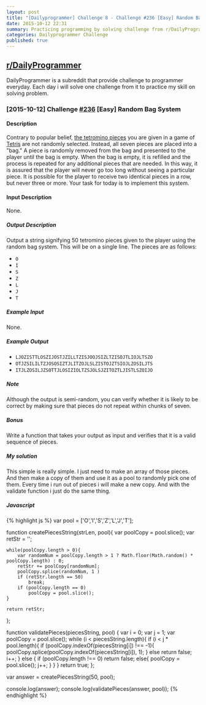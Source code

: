 ```yaml
---
layout: post
title: "[Dailyprogrammer] Challenge 8 - Challenge #236 [Easy] Random Bag System"
date: 2015-10-12 22:31
summary: Practicing programming by solving challenge from r/DailyProgrammer
categories: Dailyprogrammer Challenge
published: true
---
```


## [r/DailyProgrammer](https://www.reddit.com/r/DailyProgrammer)

DailyProgrammer is a subreddit that provide challenge to programmer everyday. Each day i will solve one challenge from it to practice my skill on solving problem. 

### [2015-10-12] Challenge [#236](https://www.reddit.com/r/dailyprogrammer/comments/3ofsyb/20151012_challenge_236_easy_random_bag_system/) [Easy] Random Bag System

#### Description

Contrary to popular belief, [the tetromino pieces](http://i.imgur.com/65G37Aq.png) you are given in a game of [Tetris](https://en.wikipedia.org/wiki/Tetris) are not randomly selected. Instead, all seven pieces are placed into a "bag." A piece is randomly removed from the bag and presented to the player until the bag is empty. When the bag is empty, it is refilled and the process is repeated for any additional pieces that are needed.
In this way, it is assured that the player will never go too long without seeing a particular piece. It is possible for the player to receive two identical pieces in a row, but never three or more. Your task for today is to implement this system.

#### Input Description

None.

##### Output Description

Output a string signifying 50 tetromino pieces given to the player using the random bag system. This will be on a single line.
The pieces are as follows:

- `O`
- `I`
- `S`
- `Z`
- `L`
- `J`
- `T`

##### Example Input

None.


##### Example Output

- `LJOZISTTLOSZIJOSTJZILLTZISJOOJSIZLTZISOJTLIOJLTSZO`
- `OTJZSILILTZJOSOSIZTJLITZOJLSLZISTOJZTSIOJLZOSILJTS`
- `ITJLZOSILJZSOTTJLOSIZIOLTZSJOLSJZITOZTLJISTLSZOIJO`

##### Note

Although the output is semi-random, you can verify whether it is likely to be correct by making sure that pieces do not repeat within chunks of seven.

##### Bonus

Write a function that takes your output as input and verifies that it is a valid sequence of pieces.

##### My solution

This simple is really simple. I just need to make an array of those pieces. And then make a copy 
of them and use it as a pool to randomly pick one of them. Every time i run out of pieces 
i will make a new copy. And with the validate function i just do the same thing.

##### Javascript

{% highlight js %}
var pool = ['O','I','S','Z','L','J','T'];

function createPiecesString(strLen, pool){
    var poolCopy = pool.slice();
    var retStr = '';

    while(poolCopy.length > 0){
        var randomNum = poolCopy.length > 1 ? Math.floor(Math.random() * poolCopy.length) : 0;
        retStr += poolCopy[randomNum];
        poolCopy.splice(randomNum, 1 )
        if (retStr.length == 50)
            break;
        if (poolCopy.length == 0)
            poolCopy = pool.slice();
    }

    return retStr;
};

function validatePieces(piecesString, pool) {
    var i = 0;
    var j = 1;
    var poolCopy = pool.slice();
    while (i < piecesString.length){
        if (i < j * pool.length){
            if (poolCopy.indexOf(piecesString[i]) !== -1){
                poolCopy.splice(poolCopy.indexOf(piecesString[i]), 1);
            } else
                return false;
            i++;
        } else {
            if (poolCopy.length !== 0)
                return false;
            else{
                poolCopy = pool.slice();
                j++;
            }
        }
    }
    return true;
};

var answer = createPiecesString(50, pool);

console.log(answer);
console.log(validatePieces(answer, pool));
{% endhighlight %}

